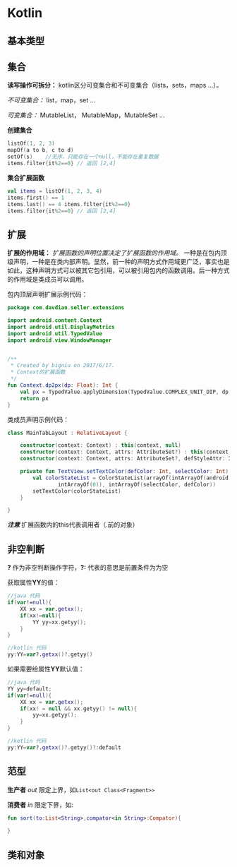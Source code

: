 
# Kotlin

## 基本类型

## 集合

**读写操作可拆分：** kotlin区分可变集合和不可变集合（lists，sets，maps ...）。

*不可变集合：* list，map，set ...

*可变集合：* MutableList， MutableMap，MutableSet ...

**创建集合**

``` kotlin
listOf(1, 2, 3)
mapOf(a to b, c to d)
setOf(s)	//无序，只能存在一个null，不能存在重复数据
items.filter{it%2==0} // 返回 [2,4]
```

**集合扩展函数**

```kotlin
val items = listOf(1, 2, 3, 4)
items.first() == 1
items.last() == 4 items.filter{it%2==0}
items.filter{it%2==0} // 返回 [2,4]
```



## 扩展

**扩展的作用域：** *扩展函数的声明位置决定了扩展函数的作用域。* 一种是在包内顶级声明，一种是在类内部声明。显然，前一种的声明方式作用域更广泛，事实也是如此，这种声明方式可以被其它包引用，可以被引用包内的函数调用。后一种方式的作用域是类成员可以调用。

包内顶层声明扩展示例代码：

```kotlin
package com.davdian.seller.extensions

import android.content.Context
import android.util.DisplayMetrics
import android.util.TypedValue
import android.view.WindowManager


/**
 * Created by bigniu on 2017/6/17.
 * Context的扩展函数
 */
fun Context.dp2px(dp: Float): Int {
    val px = TypedValue.applyDimension(TypedValue.COMPLEX_UNIT_DIP, dp, resources.displayMetrics).toInt()
    return px
}
```

类成员声明示例代码：

```kotlin
class MainTabLayout : RelativeLayout {

    constructor(context: Context) : this(context, null)
    constructor(context: Context, attrs: AttributeSet?) : this(context, attrs, 0)
    constructor(context: Context, attrs: AttributeSet?, defStyleAttr: Int) : super(context, attrs, defStyleAttr)

    private fun TextView.setTextColor(defColor: Int, selectColor: Int) {
        val colorStateList = ColorStateList(arrayOf(intArrayOf(android.R.attr.state_selected),
                intArrayOf(0)), intArrayOf(selectColor, defColor))
        setTextColor(colorStateList)
    }

}
```

***注意***  扩展函数内的this代表调用者（.前的对象）

## 非空判断

**?** 作为非空判断操作字符，**?:** 代表的意思是前置条件为为空

获取属性**YY**的值：

```kotlin
//java 代码
if(var!=null){
	XX xx = var.getxx();
	if(xx!=null){
		YY yy=xx.getyy();
	}
}

//kotlin 代码
yy:YY=var?.getxx()?.getyy()
```

如果需要给属性**YY**默认值：

```kotlin
//java 代码
YY yy=default;
if(var!=null){
	XX xx = var.getxx();
	if(xx! = null && xx.getyy() != null){
		yy=xx.getyy();
	}
}

//kotlin 代码
yy:YY=var?.getxx()?.getyy()?:default
```

## 范型

**生产者** *out* 限定上界，如``List<out Class<Fragment>>``

**消费者** *in* 限定下界，如:

```kotlin
fun sort(to:List<String>,compator<in String>:Compator){
	
}
```



## 类和对象

